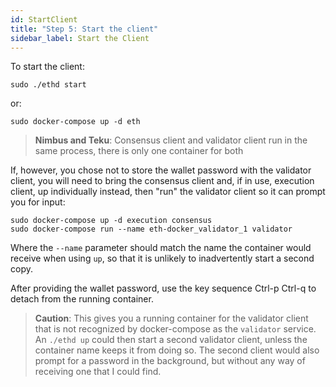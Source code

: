 ```yaml
---
id: StartClient
title: "Step 5: Start the client"
sidebar_label: Start the Client
---
```


To start the client:
```
sudo ./ethd start
```
or:
```
sudo docker-compose up -d eth
```

> **Nimbus and Teku**: Consensus client and validator client run in the same process, there is only one container for both

If, however, you chose not to store the wallet password with the validator client, you will need
to bring the consensus client and, if in use, execution client, up individually instead, then "run"
the validator client so it can prompt you for input:

```
sudo docker-compose up -d execution consensus
sudo docker-compose run --name eth-docker_validator_1 validator
```

Where the `--name` parameter should match the name the container would receive when using `up`, so that it is unlikely to inadvertently start a second copy.
 
After providing the wallet password, use the key sequence Ctrl-p Ctrl-q to detach
from the running container.

> **Caution**: This gives you a running container for the validator client that is not recognized
> by docker-compose as the `validator` service. An `./ethd up` could then start a second validator client,
> unless the container name keeps it from doing so. The second client would also prompt for a password in
> the background, but without any way of receiving one that I could find.
